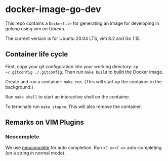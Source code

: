 # docker-image-go-dev

This repo contains a `Dockerfile` for generating an image for developing in *golang*
using *vim* on *Ubuntu*.

The current version is for Ubuntu 20.04 LTS, vim 8.2 and Go 1.15.

## Container life cycle
First, copy your git configuration into your working directory: `cp ~/.gitconfig ./.gitconfig`.
Then run `make build` to build the Docker image.

Create and run a container: `make run`. (This will
start up the container in the background.)

Run `make shell` to start an interactive shell on the container.

To terminate run `make stoprm`. This will also remove the container.


## Remarks on VIM Plugins

### Neocomplete
We use [neocomplete](https://github.com/Shougo/neocomplete.vim) for auto completion.
Run `<C-x><C-o>` auto-completing (on a string in normal mode).
